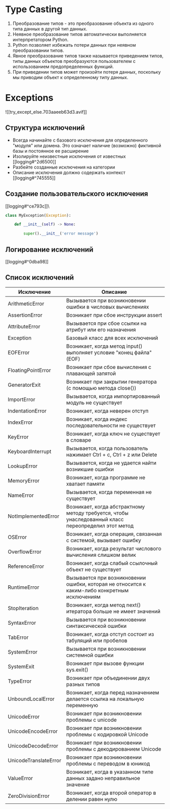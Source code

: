 # Type Casting
1. Преобразование типов - это преобразование объекта из одного типа данных в другой тип данных.
2. Неявное преобразование типов автоматически выполняется интерпретатором Python.
3. Python позволяет избежать потери данных при неявном преобразовании типов.
4. Явное преобразование типов также называется приведением типов, типы данных объектов преобразуются пользователем с использованием предопределенных функций.
5. При приведении типов может произойти потеря данных, поскольку мы приводим объект к определенному типу данных.
# Exceptions

![[try_except_else.703aaeeb63d3.avif]]
## Структура исключений
- Всегда начинайте с базового исключения для определенного "модуля" или домена. Это означает наличие (возможно) фиктивной базы и постоянное ее расширение
- Изолируйте неизвестные исключения от известных [[logging#^2d6500]]
- Разбейте созданные исключения на категории
- Описание исключения должно содержать контекст [[logging#^745555]]

## Создание пользовательского исключения
[[logging#^ce793c]]\
```python
class MyException(Exception):

    def __init__(self) -> None:

        super().__init__('error message')
```
## Логирование исключений
[[logging#^0dba98]]
## Список исключений

| Исключение            | Описание                                                                                            |
| --------------------- | --------------------------------------------------------------------------------------------------- |
| ArithmeticError       | Вызывается при возникновении ошибки в числовых вычислениях                                          |
| AssertionError        | Возникает при сбое инструкции assert                                                                |
| AttributeError        | Вызывается при сбое ссылки на атрибут или его назначения                                            |
| Exception             | Базовый класс для всех исключений                                                                   |
| EOFError              | Возникает, когда метод input() выполняет условие "конец файла" (EOF)                                |
| FloatingPointError    | Возникает при сбое вычисления с плавающей запятой                                                   |
| GeneratorExit         | Возникает при закрытии генератора (с помощью метода close())                                        |
| ImportError           | Вызывается, когда импортированный модуль не существует                                              |
| IndentationError      | Возникает, когда неверен отступ                                                                     |
| IndexError            | Возникает, когда индекс последовательности не существует                                            |
| KeyError              | Возникает, когда ключ не существует в словаре                                                       |
| KeyboardInterrupt     | Вызывается, когда пользователь нажимает Ctrl + c, Ctrl + z или Delete                               |
| LookupError           | Вызывается, когда не удается найти возникшие ошибки                                                 |
| MemoryError           | Возникает, когда программе не хватает памяти                                                        |
| NameError             | Вызывается, когда переменная не существует                                                          |
| NotImplementedError   | Возникает, когда абстрактному методу требуется, чтобы унаследованный класс переопределил этот метод |
| OSError               | Возникает, когда операция, связанная с системой, вызывает ошибку                                    |
| OverflowError         | Возникает, когда результат числового вычисления слишком велик                                       |
| ReferenceError        | Возникает, когда слабый ссылочный объект не существует                                              |
| RuntimeError          | Вызывается при возникновении ошибки, которая не относится к каким-либо конкретным исключениям       |
| StopIteration         | Возникает, когда метод next() итератора больше не имеет значений                                    |
| SyntaxError           | Вызывается при возникновении синтаксической ошибки                                                  |
| TabError              | Возникает, когда отступ состоит из табуляций или пробелов                                           |
| SystemError           | Вызывается при возникновении системной ошибки                                                       |
| SystemExit            | Возникает при вызове функции sys.exit()                                                             |
| TypeError             | Возникает при объединении двух разных типов                                                         |
| UnboundLocalError     | Возникает, когда перед назначением делается ссылка на локальную переменную                          |
| UnicodeError          | Возникает при возникновении проблемы с unicode                                                      |
| UnicodeEncodeError    | Возникает при возникновении проблемы с кодировкой Unicode                                           |
| UnicodeDecodeError    | Возникает при возникновении проблемы с декодированием Unicode                                       |
| UnicodeTranslateError | Возникает при возникновении проблемы с переводом в юникод                                           |
| ValueError            | Возникает, когда в указанном типе данных задано неправильное значение                               |
| ZeroDivisionError     | Возникает, когда второй оператор в делении равен нулю                                               |
